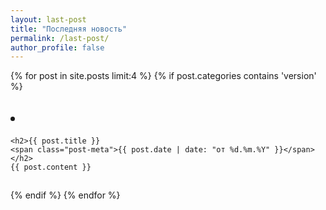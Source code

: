 ```yaml
---
layout: last-post
title: "Последняя новость"
permalink: /last-post/
author_profile: false
---
```


{% for post in site.posts limit:4 %}
{% if post.categories contains 'version' %}
##  <li>
    <h2>{{ post.title }}
    <span class="post-meta">{{ post.date | date: "от %d.%m.%Y" }}</span></h2>
    {{ post.content }}
##  </li>
{% endif %}
{% endfor %}